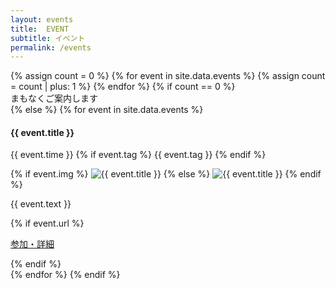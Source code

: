 ```yaml
---
layout: events
title:  EVENT
subtitle: イベント
permalink: /events
---
```

  <div class="row text-left">
    {% assign count = 0 %}
    {% for event in site.data.events %}
    {% assign count = count | plus: 1 %}
    {% endfor %}
    {% if count == 0 %}
      <div class="col-12 text-center">
        <div class='wait-for-a-moment'>まもなくご案内します</div>
    {% else %}
      {% for event in site.data.events %}
      <div class="col-md-6 col-12 p-3" id="{{ event.title }}">
        <h4 class="ws-title">{{ event.title }}</h4>
        <p>
          {{ event.time }}
          {% if event.tag %}
          <span class="badge badge-ws">{{ event.tag }}</span>
          {% endif %}
        </p>
        {% if event.img %}
          <img src="{{ event.img }}" class="w-100" alt="{{ event.title }}">
        {% else %}
          <img src="/img/{{ site.year }}/dummy.jpg" class="w-100" alt="{{ event.title }}">
        {% endif %}
        <p>{{ event.text }}</p>
        {% if event.url %}
        <p class="text-left"><a class="btn btn-main" href="{{ event.url}}">参加・詳細</a></p>
        {% endif %}
      </div>
      {% endfor %}
    {% endif %}
  </div>
